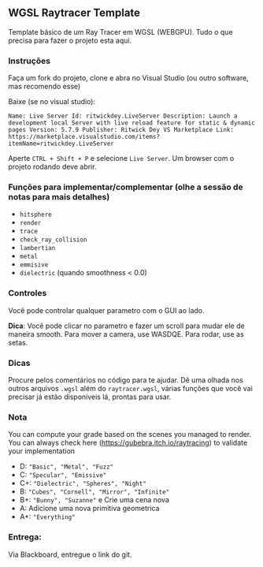 ## WGSL Raytracer Template
Template básico de um Ray Tracer em WGSL (WEBGPU). Tudo o que precisa para fazer o projeto esta aqui.

### Instruções
Faça um fork do projeto, clone e abra no Visual Studio (ou outro software, mas recomendo esse)

Baixe (se no visual studio): 

`Name: Live Server
Id: ritwickdey.LiveServer
Description: Launch a development local Server with live reload feature for static & dynamic pages
Version: 5.7.9
Publisher: Ritwick Dey
VS Marketplace Link: https://marketplace.visualstudio.com/items?itemName=ritwickdey.LiveServer`

Aperte ```CTRL + Shift + P``` e selecione ```Live Server```. Um browser com o projeto rodando deve abrir.

### Funções para implementar/complementar (olhe a sessão de notas para mais detalhes)
- ```hitsphere```
- ```render```
- ```trace```
- ```check_ray_collision```
- ```lambertian```
- ```metal```
- ```emmisive```
- ```dielectric``` (quando smoothness < 0.0)

### Controles
Você pode controlar qualquer parametro com o GUI ao lado.

**Dica**: Você pode clicar no parametro e fazer um scroll para mudar ele de maneira smooth.
Para mover a camera, use WASDQE. Para rodar, use as setas.

### Dicas
Procure pelos comentários no código para te ajudar. Dê uma olhada nos outros arquivos ```.wgsl``` além do ```raytracer.wgsl```, várias funções que você vai precisar já estão disponíveis lá, prontas para usar.

### Nota
You can compute your grade based on the scenes you managed to render. You can always check here (https://gubebra.itch.io/raytracing) to validate your implementation
- D: ```"Basic", "Metal", "Fuzz"```
- C: ```"Specular", "Emissive"```
- C+: ```"Dielectric", "Spheres", "Night"```
- B: ```"Cubes", "Cornell", "Mirror", "Infinite"```
- B+: ```"Bunny", "Suzanne"``` e Crie uma cena nova
- A: Adicione uma nova primitiva geometrica
- A+: ```"Everything"```

### Entrega:
Via Blackboard, entregue o link do git.
